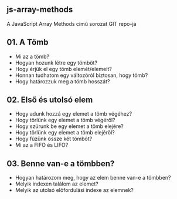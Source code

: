 ## js-array-methods

A JavaScript Array Methods címû sorozat GIT repo-ja

## 01. A Tömb

- Mi az a tömb?
- Hogyan hozunk létre egy tömböt?
- Hogy érjük el egy tömb elemét/elemeit?
- Honnan tudhatom egy változóról biztosan, hogy tömb?
- Hogy határozzuk meg a tömb hosszát?

## 02. Első és utolsó elem

- Hogy adunk hozzá egy elemet a tömb végéhez?
- Hogy törlünk egy elemet a tömb végéről?
- Hogy szúrunk be egy elemet a tömb elejére?
- Hogy törlünk egy elemet a tömb elejéről?
- Hogy fûzünk össze két tömböt?
- Mi az a FIFO és LIFO?

## 03. Benne van-e a tömbben?

- Hogyan határozom meg, hogy az elem benne van-e a tömbben?
- Melyik indexen találom az elemet?
- Melyik az utolsó elõfordulási indexe az elemnek?
